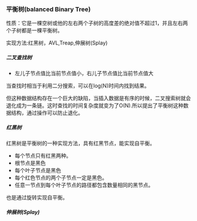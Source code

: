 ### 平衡树(balanced Binary Tree)

性质：它是一棵空树或他的左右两个子树的高度差的绝对值不超过1，并且左右两个子树都是一棵平衡树。

实现方法:红黑树，AVL,Treap,伸展树(Splay)

##### 二叉查找树

- 左儿子节点值比当前节点值小，右儿子节点值比当前节点值大

当查找时相当于利用二分搜索，可以在log(N)时间内找到结果。

但这种数据结构存在一个巨大的缺陷，当插入数据是有序的时候，二叉搜索树就会退化成为一条链。这时查找的时间复杂度就变为了O(N).所以提出了平衡树这种数据结构，通过操作可以防止退化。

##### 红黑树

红黑树是平衡树的一种实现方法，具有红黑节点，能实现自平衡。

- 每个节点只有红黑两种。
- 根节点是黑色
- 每个叶子节点是黑色
- 每个红色节点的两个子节点一定是黑色。
- 任意一节点到每个叶子节点的路径都包含数量相同的黑节点。

也是通过旋转实现自平衡。

##### 伸展树(Splay)



